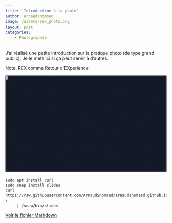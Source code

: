 ```yaml
---
title: 'Introduction à la photo'
author: arnaudsnomsed
image: /assets/rex_photo.png
layout: post
categories:
    - Photographie
---
```


J’ai réalisé une petite introduction sur la pratique photo (de type
grand public). Je le mets ici si ça peut servir à d’autres.

Note: REX comme Retour d'EXperience

![](/assets/rex_photo.gif)

```
sudo apt install curl
sudo snap install slides
curl https://raw.githubusercontent.com/ArnaudSnomsed/arnaudsnomsed.github.io/master/REX_Photo.md \
     | /snap/bin/slides

```

[Voir le fichier Markdown](https://raw.githubusercontent.com/ArnaudSnomsed/arnaudsnomsed.github.io/master/REX_Photo.md)
